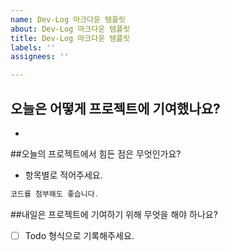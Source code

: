 ```yaml
---
name: Dev-Log 마크다운 템플릿
about: Dev-Log 마크다운 템플릿
title: Dev-Log 마크다운 템플릿
labels: ''
assignees: ''

---
```


## 오늘은 어떻게 프로젝트에 기여했나요?
- 

##오늘의 프로젝트에서 힘든 점은 무엇인가요?
- 항목별로 적어주세요.
```js 
코드를 첨부해도 좋습니다.
```

##내일은 프로젝트에 기여하기 위해 무엇을 해야 하나요?
 - [ ] Todo 형식으로 기록해주세요.
